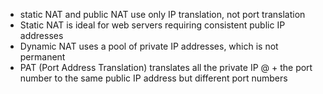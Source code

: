 * static NAT and public NAT use only IP translation, not port translation 
* Static NAT is ideal for web servers requiring consistent public IP addresses
* Dynamic NAT uses a pool of private IP addresses, which is not permanent 
* PAT (Port Address Translation) translates all the private IP @ + the port number to the same public IP address but different port numbers


